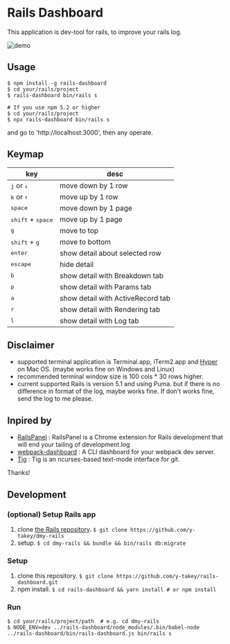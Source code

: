 # Rails Dashboard

This application is dev-tool for rails, to improve your rails log.


![demo](https://raw.githubusercontent.com/y-takey/rails-dashboard/master/demo/demo.gif)

## Usage

```
$ npm install -g rails-dashboard
$ cd your/rails/project
$ rails-dashboard bin/rails s

# If you use npm 5.2 or higher
$ cd your/rails/project
$ npx rails-dashboard bin/rails s
```

and go to 'http://localhost:3000', then any operate.

## Keymap

key | desc
---- | ----
<kbd>j</kbd> or <kbd>↓</kbd> | move down by 1 row
<kbd>k</kbd> or <kbd>↑</kbd> | move up by 1 row
<kbd>space</kbd> | move down by 1 page
<kbd>shift</kbd> + <kbd>space</kbd> | move up by 1 page
<kbd>g</kbd> | move to top
<kbd>shift</kbd> + <kbd>g</kbd> | move to bottom
<kbd>enter</kbd> | show detail about selected row
<kbd>escape</kbd> | hide detail
<kbd>b</kbd> | show detail with Breakdown tab
<kbd>p</kbd> | show detail with Params tab
<kbd>a</kbd> | show detail with ActiveRecord tab
<kbd>r</kbd> | show detail with Rendering tab
<kbd>l</kbd> | show detail with Log tab

## Disclaimer

* supported terminal application is Terminal.app, iTerm2.app and [Hyper](https://hyper.is/) on Mac OS. (maybe works fine on Windows and Linux)
* recommended terminal window size is 100 cols * 30 rows higher.
* current supported Rails is version 5.1 and using Puma. but if there is no difference in format of the log, maybe works fine. If don't works fine, send the log to me please.

## Inpired by

* [RailsPanel](https://github.com/dejan/rails_panel) : RailsPanel is a Chrome extension for Rails development that will end your tailing of development.log
* [webpack-dashboard](https://github.com/FormidableLabs/webpack-dashboard) : A CLI dashboard for your webpack dev server.
* [Tig](https://github.com/jonas/tig) : Tig is an ncurses-based text-mode interface for git.

Thanks!

## Development

### (optional) Setup Rails app

1. clone [the Rails repository](https://github.com/y-takey/dmy-rails). `$ git clone https://github.com/y-takey/dmy-rails`
2. setup. `$ cd dmy-rails && bundle && bin/rails db:migrate`

### Setup

1. clone this repository. `$ git clone https://github.com/y-takey/rails-dashboard.git`
1. npm install. `$ cd rails-dashboard && yarn install # or npm install`

### Run

```
$ cd your/rails/project/path  # e.g. cd dmy-rails
$ NODE_ENV=dev ../rails-dashboard/node_modules/.bin/babel-node ../rails-dashboard/bin/rails-dashboard.js bin/rails s
```
